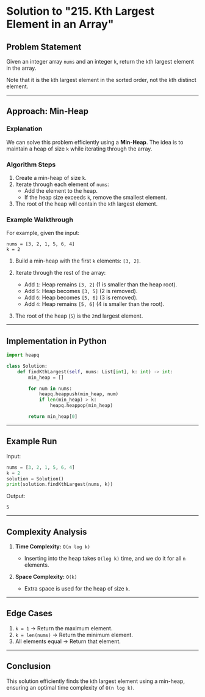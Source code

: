 # Solution to "215. Kth Largest Element in an Array"

## Problem Statement

Given an integer array `nums` and an integer `k`, return the `k`th largest element in the array.

Note that it is the `k`th largest element in the sorted order, not the `k`th distinct element.

---

## Approach: Min-Heap

### Explanation

We can solve this problem efficiently using a **Min-Heap**. The idea is to maintain a heap of size `k` while iterating through the array.

### Algorithm Steps

1. Create a min-heap of size `k`.
2. Iterate through each element of `nums`:
    - Add the element to the heap.
    - If the heap size exceeds `k`, remove the smallest element.
3. The root of the heap will contain the `k`th largest element.

### Example Walkthrough

For example, given the input:

```
nums = [3, 2, 1, 5, 6, 4]
k = 2
```

1. Build a min-heap with the first `k` elements: `[3, 2]`.
    
2. Iterate through the rest of the array:
    
    - Add `1`: Heap remains `[3, 2]` (1 is smaller than the heap root).
    - Add `5`: Heap becomes `[3, 5]` (2 is removed).
    - Add `6`: Heap becomes `[5, 6]` (3 is removed).
    - Add `4`: Heap remains `[5, 6]` (4 is smaller than the root).
3. The root of the heap (`5`) is the `2`nd largest element.
    

---

## Implementation in Python

```python
import heapq

class Solution:
    def findKthLargest(self, nums: List[int], k: int) -> int:
        min_heap = []

        for num in nums:
            heapq.heappush(min_heap, num)
            if len(min_heap) > k:
                heapq.heappop(min_heap)

        return min_heap[0]
```

---

## Example Run

Input:

```python
nums = [3, 2, 1, 5, 6, 4]
k = 2
solution = Solution()
print(solution.findKthLargest(nums, k))
```

Output:

```
5
```

---

## Complexity Analysis

1. **Time Complexity:** `O(n log k)`
    
    - Inserting into the heap takes `O(log k)` time, and we do it for all `n` elements.
2. **Space Complexity:** `O(k)`
    
    - Extra space is used for the heap of size `k`.

---

## Edge Cases

1. `k = 1` → Return the maximum element.
2. `k = len(nums)` → Return the minimum element.
3. All elements equal → Return that element.

---

## Conclusion

This solution efficiently finds the `k`th largest element using a min-heap, ensuring an optimal time complexity of `O(n log k)`.